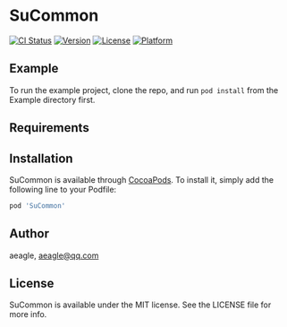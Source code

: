 # SuCommon

[![CI Status](https://img.shields.io/travis/aeagle/SuCommon.svg?style=flat)](https://travis-ci.org/aeagle/SuCommon)
[![Version](https://img.shields.io/cocoapods/v/SuCommon.svg?style=flat)](https://cocoapods.org/pods/SuCommon)
[![License](https://img.shields.io/cocoapods/l/SuCommon.svg?style=flat)](https://cocoapods.org/pods/SuCommon)
[![Platform](https://img.shields.io/cocoapods/p/SuCommon.svg?style=flat)](https://cocoapods.org/pods/SuCommon)

## Example

To run the example project, clone the repo, and run `pod install` from the Example directory first.

## Requirements

## Installation

SuCommon is available through [CocoaPods](https://cocoapods.org). To install
it, simply add the following line to your Podfile:

```ruby
pod 'SuCommon'
```

## Author

aeagle, aeagle@qq.com

## License

SuCommon is available under the MIT license. See the LICENSE file for more info.
